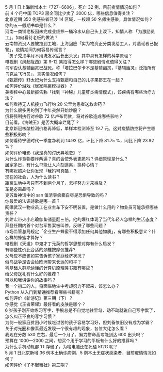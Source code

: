 5 月 1 日上海新增本土「727+6606」，死亡 32 例，目前疫情情况如何？  
前 4 个月中国 TOP3 房企同比少卖了 3000 亿，哪些信息值得关注？  
北京近期 350 例感染者已涉 14 区域，一校超 50 名师生感染，具体情况如何？  
你的五一假期书单是什么？  
河南一商铺老板因未完成业绩拎一桶冷水从自己头上泼下，知情人称 「为激励员工」。如何看待老板的做法？  
云南物资没人要被拉到工地，上海回应「实为物资正分类发给工人，对造谣者已报警」，疫情期间为何容易传谣言？  
「男子秃顶半月不用洗发水后长出头发」其中具有怎样的科学原理？  
电视剧《风起陇西》第 9-12 集拍得怎么样？哪些剧情点值得关注？  
乌军否认基辅幽灵已战死，称「塔拉巴尔卡不是基辅幽灵，『基辅幽灵』泛指所有乌克兰飞行员」，真实情况如何？  
《甄嬛传》舒太妃为什么支持甄嬛和自己的儿子果郡王在一起？  
如何评价游戏《居家隔离模拟器》？  
美疾控中心最新报告称「找到『神秘』儿童肝炎病情模式」，该疾病有哪些治疗方法？  
如何看待无人机接力飞行约 20 公里为患者送救命药？  
为什么很多男的到了中年突然开始炒股？  
俄将强制执行对谷歌 72 亿卢布罚款，将对谷歌造成哪些影响？  
目前看，《海贼王》是否大概率烂尾了？  
北京新冠核酸检测价格再降低，单样本检测降至 19.7 元，这对疫情防控将产生哪些积极影响？  
如何看待宁德时代一季度净利润 14.93 亿，环比下降 81.75 %，同比下降 23.92 %？  
如何评价电影《我是真的讨厌异地恋》？  
为什么炸食物要炸两遍？真的会使外表更脆吗？详细原理是什么？  
居家多日，有什么书能让人片刻逃离，换种心情？  
有哪张照片让你发现「我妈可真酷」？  
现在的社会，人为什么读书？  
距离生地中考只有不到两个月了，怎样努力才来得及？  
车是必需品吗？  
克苏鲁神话中的 san 值清零疯癫自尽是恐惧导致的吗？  
你最爱的法语诗歌是哪一首？  
网曝武汉一物业员工在业主车下安不明装置，是做什么用的？物业员可能承担哪些责任？  
刘畊宏带火小店瑜伽垫销量翻三倍，他的爆红体现了当代年轻人怎样的生活态度？  
拜登任期内首个对台军售案被叫停，反映了哪些问题？  
市场监管总局规定「企业生产蜂蜜不得添加任何其他物质」，有哪些积极意义？什么样的蜂蜜才算好？  
电视剧《天道》中鬼才丁元英的哲学思想对你有什么启发？  
有哪些性价比合适的颈椎按摩仪推荐?  
父母应不应该如实告诉孩子家庭经济状况？  
俄乌战争是否会给欧洲带来长远的和平？  
零基础人群能读懂的计算机原理类书籍有哪些？  
给父母送礼有什么好的推荐？  
可以和我讲讲你的故事吗？  
我一个初二的人，将面临地生中考却努力不起来，该怎么办？  
Python 从入门到精通推荐看哪些书籍呢？  
如何评价《新游记》第三期（下）？  
你感觉《王者荣耀》最好看的皮肤是哪个？  
6 岁孩子刚开始练习写字，手腕总是不自觉地往里勾，动不动就说自己写字累了，怎么纠正不良的写字习惯？  
为何一般家庭贫困小时候吃过苦的孩子容易学习好，但刘备依旧没有成为学霸？  
关于对光圈和像素最近发现一个很有趣的现象，各位大佬怎么看？  
我现在分数 530 左右，最后一个月了，努力拼命高考能到达 600 出头吗？  
预算在 1000—2000 之间，想买个用于学习的平板有什么好的推荐吗？  
为什么手机动辄都 1T 存储了，为啥电脑还在死磕 512G 呢？  
5 月 1 日北京新增 36 例本土确诊病例，5 例本土无症状感染者，目前疫情情况如何？  
如何评价《了不起舞社》第三期？  
